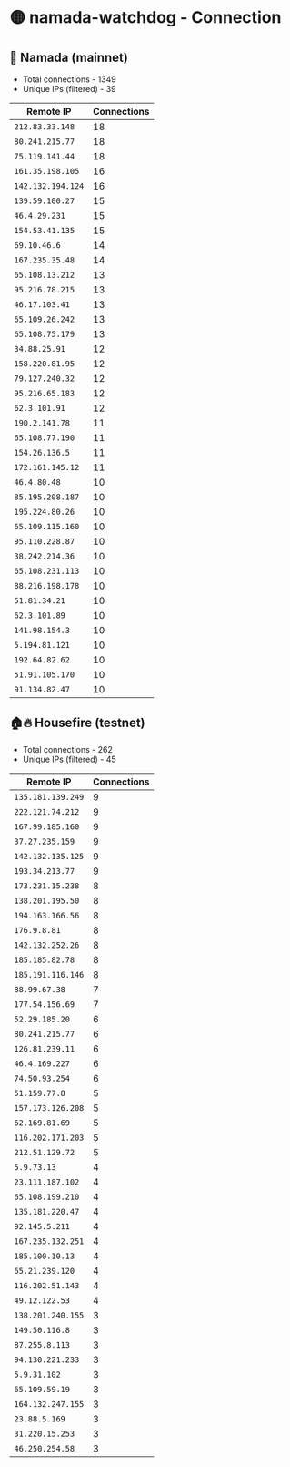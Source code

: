 # 🟡 namada-watchdog - Connection

## 🚀 Namada (mainnet)
- Total connections - 1349
- Unique IPs (filtered) - 39

| Remote IP | Connections |
|-----------|-------------|
| `212.83.33.148` | 18 |
| `80.241.215.77` | 18 |
| `75.119.141.44` | 18 |
| `161.35.198.105` | 16 |
| `142.132.194.124` | 16 |
| `139.59.100.27` | 15 |
| `46.4.29.231` | 15 |
| `154.53.41.135` | 15 |
| `69.10.46.6` | 14 |
| `167.235.35.48` | 14 |
| `65.108.13.212` | 13 |
| `95.216.78.215` | 13 |
| `46.17.103.41` | 13 |
| `65.109.26.242` | 13 |
| `65.108.75.179` | 13 |
| `34.88.25.91` | 12 |
| `158.220.81.95` | 12 |
| `79.127.240.32` | 12 |
| `95.216.65.183` | 12 |
| `62.3.101.91` | 12 |
| `190.2.141.78` | 11 |
| `65.108.77.190` | 11 |
| `154.26.136.5` | 11 |
| `172.161.145.12` | 11 |
| `46.4.80.48` | 10 |
| `85.195.208.187` | 10 |
| `195.224.80.26` | 10 |
| `65.109.115.160` | 10 |
| `95.110.228.87` | 10 |
| `38.242.214.36` | 10 |
| `65.108.231.113` | 10 |
| `88.216.198.178` | 10 |
| `51.81.34.21` | 10 |
| `62.3.101.89` | 10 |
| `141.98.154.3` | 10 |
| `5.194.81.121` | 10 |
| `192.64.82.62` | 10 |
| `51.91.105.170` | 10 |
| `91.134.82.47` | 10 |

## 🏠🔥 Housefire (testnet)

- Total connections - 262
- Unique IPs (filtered) - 45

| Remote IP | Connections |
|-----------|-------------|
| `135.181.139.249` | 9 |
| `222.121.74.212` | 9 |
| `167.99.185.160` | 9 |
| `37.27.235.159` | 9 |
| `142.132.135.125` | 9 |
| `193.34.213.77` | 9 |
| `173.231.15.238` | 8 |
| `138.201.195.50` | 8 |
| `194.163.166.56` | 8 |
| `176.9.8.81` | 8 |
| `142.132.252.26` | 8 |
| `185.185.82.78` | 8 |
| `185.191.116.146` | 8 |
| `88.99.67.38` | 7 |
| `177.54.156.69` | 7 |
| `52.29.185.20` | 6 |
| `80.241.215.77` | 6 |
| `126.81.239.11` | 6 |
| `46.4.169.227` | 6 |
| `74.50.93.254` | 6 |
| `51.159.77.8` | 5 |
| `157.173.126.208` | 5 |
| `62.169.81.69` | 5 |
| `116.202.171.203` | 5 |
| `212.51.129.72` | 5 |
| `5.9.73.13` | 4 |
| `23.111.187.102` | 4 |
| `65.108.199.210` | 4 |
| `135.181.220.47` | 4 |
| `92.145.5.211` | 4 |
| `167.235.132.251` | 4 |
| `185.100.10.13` | 4 |
| `65.21.239.120` | 4 |
| `116.202.51.143` | 4 |
| `49.12.122.53` | 4 |
| `138.201.240.155` | 3 |
| `149.50.116.8` | 3 |
| `87.255.8.113` | 3 |
| `94.130.221.233` | 3 |
| `5.9.31.102` | 3 |
| `65.109.59.19` | 3 |
| `164.132.247.155` | 3 |
| `23.88.5.169` | 3 |
| `31.220.15.253` | 3 |
| `46.250.254.58` | 3 |

